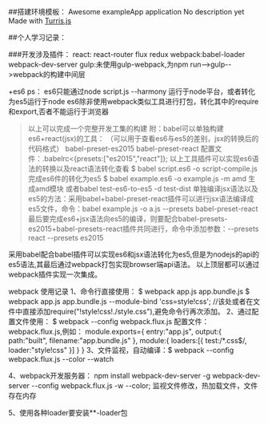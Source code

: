 ##搭建环境模板：
Awesome exampleApp application
No description yet
Made with [Turris.js](https://github.com/turrisjs)

##个人学习记录：

###开发涉及插件：
react:  react-router flux  redux
webpack:babel-loader  webpack-dev-server
gulp:未使用gulp-webpack,为npm run-->gulp-->webpack的构建中间层

+es6
ps：
es6只能通过node script.js --harmony 运行于node平台，或者转化为es5运行于node
es6除非使用webpack类似工具进行打包，转化其中的require和export,否者不能运行于浏览器



> 以上可以完成一个完整开发工集的构建
> 附：babel可以单独构建es6+react(jsx)的工具：
> （可以用于查看es6与es5的差别，jsx的转换后的代码格式）
> babel-preset-es2015
> babel-preset-react
> 配置文件：.babelrc<{presets:["es2015","react"]};
> 以上工具插件可以实现es6语法的转换以及react语法转化查看
> $ babel script.es6 -o script-compile.js  完成es6件的转化为es5
> $ babel example.es6 -o example.js -m amd  生成amd模块
> 或者babel test-es6-to-es5 -d test-dist
> 单独编译jsx语法以及es5的方法：采用babel+babel-preset-react插件可以进行jsx语法编译成es5文件，命令：babel example.js -o a.js --presets babel-preset-react
> 最后要完成es6+jsx语法向es5的编译，则要配合babel-presets-es2015+babel-presets-react插件共同进行，命令中添加参数：--presets react --presets es2015

采用babel配合babel插件可以实现es6和jsx语法转化为es5,但是为nodejs的api的es5语法,其最后通过webpack打包实现browser端api语法。
以上顶层都可以通过webpack插件实现一次集成。


webpack 使用记录
1、命令行直接使用：
$ webpack app.js app.bundle.js
$ webpack app.js app.bundle.js --module-bind 'css=style!css';
//该处或者在文件中直接添加require("!style!css!./style.css"),避免命令行再次添加。
2、通过配置文件使用：
$ webpack --config webpack.flux.js
配置文件：webpack.flux.js,例如：
module.exports={
	entry:"app.js",
	output:{
		path:"built",
		filename:"app.bundle.js"
	},
	module:{
		loaders:[{
			test:/*.css$/,
			loader:"style!css"
		}]
	}
}
3、文件监视，自动编译：$ webpack --config webpack.flux.js --color --watch

4、webpack开发服务器：
npm install webpack-dev-server -g
webpack-dev-server --config webpack.flux.js -w --color;
监视文件修改，热加载文件，文件存在内存

5、使用各种loader要安装**-loader包

